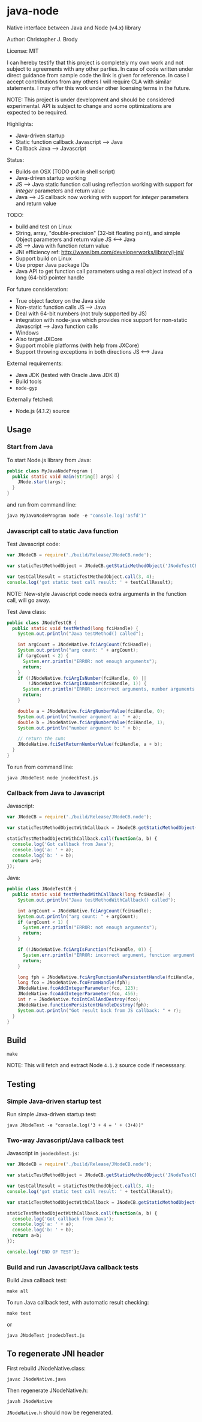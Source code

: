 # java-node

Native interface between Java and Node (v4.x) library

Author: Christopher J. Brody

License: MIT

I can hereby testify that this project is completely my own work and not subject to agreements with any other parties.
In case of code written under direct guidance from sample code the link is given for reference.
In case I accept contributions from any others I will require CLA with similar statements.
I may offer this work under other licensing terms in the future.

NOTE: This project is under development and should be considered experimental.
API is subject to change and some optimizations are expected to be required.

Highlights:
- Java-driven startup
- Static function callback Javascript --> Java
- Callback Java --> Javascript

Status:
- Builds on OSX (TODO put in shell script)
- Java-driven startup working
- JS --> Java static function call using reflection working with support for _integer_ parameters and return value
- Java --> JS callback now working with support for _integer_ parameters and return value

TODO:
- build and test on Linux
- String, array, "double-precision" (32-bit floating point), and simple Object parameters and return value JS <--> Java
- JS --> Java with function return value
- JNI efficiency ref: http://www.ibm.com/developerworks/library/j-jni/
- Support build on Linux
- Use proper Java package IDs
- Java API to get function call parameters using a real object instead of a long (64-bit) pointer handle

For future consideration:
- True object factory on the Java side
- Non-static function calls JS --> Java
- Deal with 64-bit numbers (not truly supported by JS)
- integration with node-java which provides nice support for non-static Javascript --> Java function calls
- Windows
- Also target JXCore
- Support mobile platforms (with help from JXCore)
- Support throwing exceptions in both directions JS <--> Java

External requirements:
- Java JDK (tested with Oracle Java JDK 8)
- Build tools
- `node-gyp`

Externally fetched:
- Node.js (4.1.2) source

## Usage

### Start from Java

To start Node.js library from Java:

```Java
public class MyJavaNodeProgram {
  public static void main(String[] args) {
    JNode.start(args);
  }
}
```

and run from command line:

```Java
java MyJavaNodeProgram node -e "console.log('asfd')"
```

### Javascript call to static Java function

Test Javascript code:

```Javascript
var JNodeCB = require('./build/Release/JNodeCB.node');

var staticTestMethodObject = JNodeCB.getStaticMethodObject('JNodeTestCB', 'testMethod');

var testCallResult = staticTestMethodObject.call(3, 4);
console.log('got static test call result: ' + testCallResult);
```

NOTE: New-style Javascript code needs extra arguments in the function call, will go away.

Test Java class:

```Java
public class JNodeTestCB {
  public static void testMethod(long fciHandle) {
    System.out.println("Java testMethod() called");

    int argCount = JNodeNative.fciArgCount(fciHandle);
    System.out.println("arg count: " + argCount);
    if (argCount < 2) {
      System.err.println("ERROR: not enough arguments");
      return;
    }
    if (!JNodeNative.fciArgIsNumber(fciHandle, 0) ||
        !JNodeNative.fciArgIsNumber(fciHandle, 1)) {
      System.err.println("ERROR: incorrect arguments, number arguments expected");
      return;
    }

    double a = JNodeNative.fciArgNumberValue(fciHandle, 0);
    System.out.println("number argument a: " + a);
    double b = JNodeNative.fciArgNumberValue(fciHandle, 1);
    System.out.println("number argument b: " + b);

    // return the sum:
    JNodeNative.fciSetReturnNumberValue(fciHandle, a + b);
  }
}
```

To run from command line:

```shell
java JNodeTest node jnodecbTest.js
```

### Callback from Java to Javascript

Javascript:

```Javascript
var JNodeCB = require('./build/Release/JNodeCB.node');

var staticTestMethodObjectWithCallback = JNodeCB.getStaticMethodObject('JNodeTestCB', 'testMethodWithCallback');

staticTestMethodObjectWithCallback.call(function(a, b) {
  console.log('Got callback from Java');
  console.log('a: ' + a);
  console.log('b: ' + b);
  return a+b;
});
```

Java:

```Java
public class JNodeTestCB {
  public static void testMethodWithCallback(long fciHandle) {
    System.out.println("Java testMethodWithCallback() called");

    int argCount = JNodeNative.fciArgCount(fciHandle);
    System.out.println("arg count: " + argCount);
    if (argCount < 1) {
      System.err.println("ERROR: not enough arguments");
      return;
    }

    if (!JNodeNative.fciArgIsFunction(fciHandle, 0)) {
      System.err.println("ERROR: incorrect argument, function argument expected");
      return;
    }

    long fph = JNodeNative.fciArgFunctionAsPersistentHandle(fciHandle, 0);
    long fco = JNodeNative.fcoFromHandle(fph);
    JNodeNative.fcoAddIntegerParameter(fco, 123);
    JNodeNative.fcoAddIntegerParameter(fco, 456);
    int r = JNodeNative.fcoIntCallAndDestroy(fco);
    JNodeNative.functionPersistentHandleDestroy(fph);
    System.out.println("Got result back from JS callback: " + r);
  }
}
```

## Build

```shell
make
```

NOTE: This will fetch and extract Node `4.1.2` source code if necesssary.

## Testing

### Simple Java-driven startup test

Run simple Java-driven startup test:

```shell
java JNodeTest -e "console.log('3 + 4 = ' + (3+4))"
```

### Two-way Javascript/Java callback test

Javascript in `jnodecbTest.js`:

```Javascript
var JNodeCB = require('./build/Release/JNodeCB.node');

var staticTestMethodObject = JNodeCB.getStaticMethodObject('JNodeTestCB', 'testMethod');

var testCallResult = staticTestMethodObject.call(3, 4);
console.log('got static test call result: ' + testCallResult);

var staticTestMethodObjectWithCallback = JNodeCB.getStaticMethodObject('JNodeTestCB', 'testMethodWithCallback');

staticTestMethodObjectWithCallback.call(function(a, b) {
  console.log('Got callback from Java');
  console.log('a: ' + a);
  console.log('b: ' + b);
  return a+b;
});

console.log('END OF TEST');
```

### Build and run Javascript/Java callback tests

Build Java callback test:

```shell
make all
```

To run Java callback test, with automatic result checking:

```shell
make test
```
or
```shell
java JNodeTest jnodecbTest.js
```

## To regenerate JNI header

First rebuild JNodeNative.class:

```shell
javac JNodeNative.java
```

Then regenerate JNodeNative.h:

```shell
javah JNodeNative
```

`JNodeNative.h` should now be regenerated.
